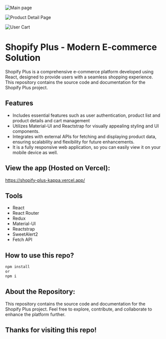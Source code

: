 ![Main page](https://github.com/Jupiter-Github/Shopify-Plus/assets/165056474/997489bc-893c-4fd7-ab5c-cf85e1e680a4)

![Product Detail Page](https://github.com/Jupiter-Github/Shopify-Plus/assets/165056474/31dbea03-cd93-4d98-957a-16f92ed87aa2)

![User Cart](https://github.com/Jupiter-Github/Shopify-Plus/assets/165056474/a610de99-689b-42ea-b785-0a1014561755)

# Shopify Plus - Modern E-commerce Solution
Shopify Plus is a comprehensive e-commerce platform developed using React, designed to provide users with a seamless shopping experience. This repository contains the source code and documentation for the Shopify Plus project.


## Features
- Includes essential features such as user authentication, product list  and  product details and cart management 
- Utilizes Material-UI and Reactstrap for visually appealing styling and UI components.
-  Integrates with external APIs for fetching and displaying product data, ensuring scalability and flexibility for future enhancements.
- It is a fully responsive web application, so you can easily view it on your mobile device as well.


## View the app (Hosted on Vercel):
 https://shopify-plus-kappa.vercel.app/

## Tools
- React
- React Router
- Redux
- Material-UI
- Reactstrap
- SweetAlert2
- Fetch API
## How to use this repo?
```bash
npm install
or
npm i
```
    
## About the Repository:
This repository contains the source code and documentation for the Shopify Plus project. Feel free to explore, contribute, and collaborate to enhance the platform further.
## Thanks for visiting this repo!
